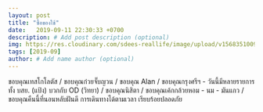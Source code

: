 ```yaml
---
layout: post
title: "ซื้อของใช้"
date:   2019-09-11 22:30:33 +0700
description: # Add post description (optional)
img: https://res.cloudinary.com/sdees-reallife/image/upload/v1568351009/line_1568209402349.jpg # Add image post (optional)
tags: [2019-09]
author: # Add name author (optional)
---
```

ขอบคุณเทสโกโลตัส / ขอบคุณก๋วยจั๊บญวน / ขอบคุณ Alan / ขอบคุณกรุงศรีฯ - วันนี้มีหลายรายการทั้ง บสย. (แป้ง) บวกกับ OD (วิทยา) / ขอบคุณนิสิตา / ขอบคุณเค้กกล้วยหอม - นม - มันแกว / ขอบคุณคืนนี้ที่นอนหลับฝันดี การเดินทางได้ตามเวลา เรียบร้อยปลอดภัย 

<i class="fa fa-child" style="color:plum"></i>
